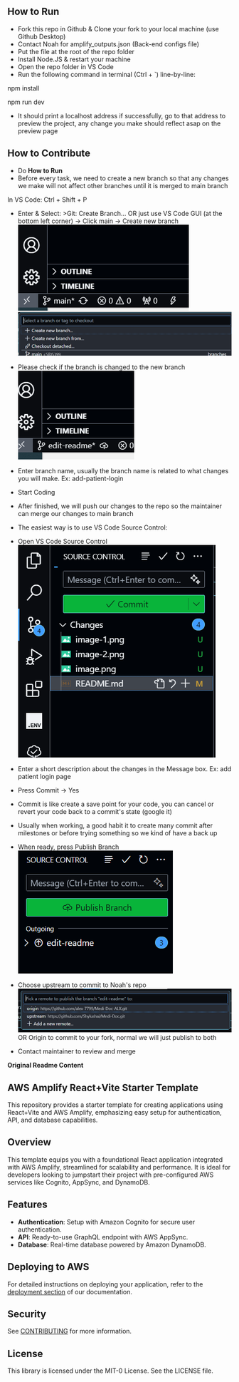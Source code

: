 ## How to Run
- Fork this repo in Github & Clone your fork to your local machine (use Github Desktop)
- Contact Noah for amplify_outputs.json (Back-end configs file)
- Put the file at the root of the repo folder
- Install Node.JS & restart your machine
- Open the repo folder in VS Code
- Run the following command in terminal (Ctrl + `) line-by-line:

npm install

npm run dev

- It should print a localhost address if successfully, go to that address to preview the project, any change you make should reflect asap on the preview page

## How to Contribute
- Do **How to Run**
- Before every task, we need to create a new branch so that any changes we make will not affect other branches until it is merged to main branch

In VS Code: Ctrl + Shift + P
- Enter & Select: >Git: Create Branch...
OR just use VS Code GUI (at the bottom left corner) -> Click main -> Create new branch
![alt text](image.png)
![alt text](image-1.png)
- Please check if the branch is changed to the new branch
![alt text](image-2.png)
- Enter branch name, usually the branch name is related to what changes you will make. Ex: add-patient-login
 
 - Start Coding
 - After finished, we will push our changes to the repo so the maintainer can merge our changes to main branch
 - The easiest way is to use VS Code Source Control:
 
 - Open VS Code Source Control
 ![alt text](image-3.png)
 - Enter a short description about the changes in the Message box. Ex: add patient login page
 - Press Commit -> Yes
 - Commit is like create a save point for your code, you can cancel or revert your code back to a commit's state (google it)
 - Usually when working, a good habit it to create many commit after milestones or before trying something so we kind of have a back up
 - When ready, press Publish Branch
 ![alt text](image-4.png)
 - Choose upstream to commit to Noah's repo
 ![alt text](image-5.png)
 OR Origin to commit to your fork, normal we will just publish to both
 
 - Contact maintainer to review and merge

**Original Readme Content**
## AWS Amplify React+Vite Starter Template

This repository provides a starter template for creating applications using React+Vite and AWS Amplify, emphasizing easy setup for authentication, API, and database capabilities.

## Overview

This template equips you with a foundational React application integrated with AWS Amplify, streamlined for scalability and performance. It is ideal for developers looking to jumpstart their project with pre-configured AWS services like Cognito, AppSync, and DynamoDB.

## Features

- **Authentication**: Setup with Amazon Cognito for secure user authentication.
- **API**: Ready-to-use GraphQL endpoint with AWS AppSync.
- **Database**: Real-time database powered by Amazon DynamoDB.

## Deploying to AWS

For detailed instructions on deploying your application, refer to the [deployment section](https://docs.amplify.aws/react/start/quickstart/#deploy-a-fullstack-app-to-aws) of our documentation.

## Security

See [CONTRIBUTING](CONTRIBUTING.md#security-issue-notifications) for more information.

## License

This library is licensed under the MIT-0 License. See the LICENSE file.